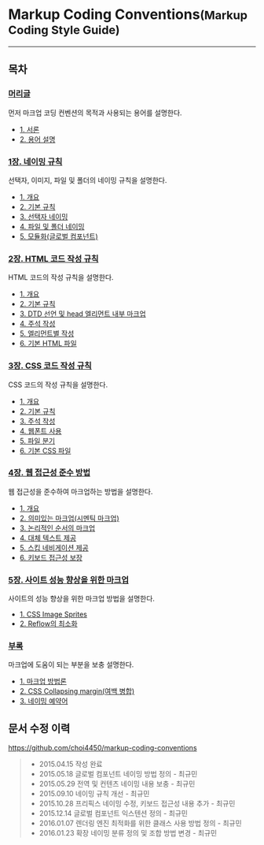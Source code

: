 Markup Coding Conventions<small>(Markup Coding Style Guide)</small>
===

---

목차
---

### <a href="http://overtimeman.tistory.com/entry/Markup-Coding-Conventions-Preface#article">머리글</a>

먼저 마크업 코딩 컨벤션의 목적과 사용되는 용어를 설명한다.

- <a href="http://overtimeman.tistory.com/entry/Markup-Coding-Conventions-Preface#1-서론">1. 서론</a>
- <a href="http://overtimeman.tistory.com/entry/Markup-Coding-Conventions-Preface#2-용어-설명">2. 용어 설명</a>

### <a href="http://overtimeman.tistory.com/entry/Markup-Coding-Conventions-Chapter1#article">1장. 네이밍 규칙</a>

선택자, 이미지, 파일 및 폴더의 네이밍 규칙을 설명한다.

- <a href="http://overtimeman.tistory.com/entry/Markup-Coding-Conventions-Chapter1#1-1-개요">1. 개요</a>
- <a href="http://overtimeman.tistory.com/entry/Markup-Coding-Conventions-Chapter1#1-2-기본-규칙">2. 기본 규칙</a>
- <a href="http://overtimeman.tistory.com/entry/Markup-Coding-Conventions-Chapter1#1-3-선택자-네이밍">3. 선택자 네이밍</a>
- <a href="http://overtimeman.tistory.com/entry/Markup-Coding-Conventions-Chapter1#1-4-파일-및-폴더-네이밍">4. 파일 및 폴더 네이밍</a>
- <a href="http://overtimeman.tistory.com/entry/Markup-Coding-Conventions-Chapter1#1-5-모듈화글로벌-컴포넌트">5. 모듈화(글로벌 컴포넌트)</a>

### <a href="http://overtimeman.tistory.com/entry/Markup-Coding-Conventions-Chapter2#article">2장. HTML 코드 작성 규칙</a>

HTML 코드의 작성 규칙을 설명한다.

- <a href="http://overtimeman.tistory.com/entry/Markup-Coding-Conventions-Chapter2#2-1-개요">1. 개요</a>
- <a href="http://overtimeman.tistory.com/entry/Markup-Coding-Conventions-Chapter2#2-2-기본-규칙">2. 기본 규칙</a>
- <a href="http://overtimeman.tistory.com/entry/Markup-Coding-Conventions-Chapter2#2-3-dtd-선언-및-head-엘리먼트-내부-마크업">3. DTD 선언 및 head 엘리먼트 내부 마크업</a>
- <a href="http://overtimeman.tistory.com/entry/Markup-Coding-Conventions-Chapter2#2-4-주석-작성">4. 주석 작성</a>
- <a href="http://overtimeman.tistory.com/entry/Markup-Coding-Conventions-Chapter2#2-5-엘리먼트별-작성">5. 엘리먼트별 작성</a>
- <a href="http://overtimeman.tistory.com/entry/Markup-Coding-Conventions-Chapter2#2-6-기본-html-파일">6. 기본 HTML 파일</a>

### <a href="http://overtimeman.tistory.com/entry/Markup-Coding-Conventions-Chapter3#article">3장. CSS 코드 작성 규칙</a>

CSS 코드의 작성 규칙을 설명한다.

- <a href="http://overtimeman.tistory.com/entry/Markup-Coding-Conventions-Chapter3#3-1-개요">1. 개요</a>
- <a href="http://overtimeman.tistory.com/entry/Markup-Coding-Conventions-Chapter3#3-2-기본-규칙">2. 기본 규칙</a>
- <a href="http://overtimeman.tistory.com/entry/Markup-Coding-Conventions-Chapter3#3-3-주석-작성">3. 주석 작성</a>
- <a href="http://overtimeman.tistory.com/entry/Markup-Coding-Conventions-Chapter3#3-4-웹폰트-사용">4. 웹폰트 사용</a>
- <a href="http://overtimeman.tistory.com/entry/Markup-Coding-Conventions-Chapter3#3-5-파일-분기">5. 파일 분기</a>
- <a href="http://overtimeman.tistory.com/entry/Markup-Coding-Conventions-Chapter3#3-6-기본-css-파일">6. 기본 CSS 파일</a>

### <a href="http://overtimeman.tistory.com/entry/Markup-Coding-Conventions-Chapter4#article">4장. 웹 접근성 준수 방법</a>

웹 접근성을 준수하여 마크업하는 방법을 설명한다.

- <a href="http://overtimeman.tistory.com/entry/Markup-Coding-Conventions-Chapter4#4-1-개요">1. 개요</a>
- <a href="http://overtimeman.tistory.com/entry/Markup-Coding-Conventions-Chapter4#4-2-의미있는-마크업시멘틱-마크업">2. 의미있는 마크업(시멘틱 마크업)</a>
- <a href="http://overtimeman.tistory.com/entry/Markup-Coding-Conventions-Chapter4#4-3-논리적인-순서의-마크업">3. 논리적인 순서의 마크업</a>
- <a href="http://overtimeman.tistory.com/entry/Markup-Coding-Conventions-Chapter4#4-4-대체-텍스트-제공">4. 대체 텍스트 제공</a>
- <a href="http://overtimeman.tistory.com/entry/Markup-Coding-Conventions-Chapter4#4-5-스킵-네비게이션-제공">5. 스킵 네비게이션 제공</a>
- <a href="http://overtimeman.tistory.com/entry/Markup-Coding-Conventions-Chapter4#4-6-키보드-접근성-보장">6. 키보드 접근성 보장</a>

### <a href="http://overtimeman.tistory.com/entry/Markup-Coding-Conventions-Chapter5#article">5장. 사이트 성능 향상을 위한 마크업</a>

사이트의 성능 향상을 위한 마크업 방법을 설명한다.

- <a href="http://overtimeman.tistory.com/entry/Markup-Coding-Conventions-Chapter5#5-1-css-image-sprites">1. CSS Image Sprites</a>
- <a href="http://overtimeman.tistory.com/entry/Markup-Coding-Conventions-Chapter5#5-2-reflow의-최소화">2. Reflow의 최소화</a>

### <a href="http://overtimeman.tistory.com/entry/Markup-Coding-Conventions-Appendix#article">부록</a>

마크업에 도움이 되는 부분을 보충 설명한다.

- <a href="http://overtimeman.tistory.com/entry/Markup-Coding-Conventions-Appendix#1-마크업-방법론">1. 마크업 방법론</a>
- <a href="http://overtimeman.tistory.com/entry/Markup-Coding-Conventions-Appendix#2-css-collapsing-margin여백-병합">2. CSS Collapsing margin(여백 병합)</a>
- <a href="http://overtimeman.tistory.com/entry/Markup-Coding-Conventions-Appendix#3-네이밍-예약어">3. 네이밍 예약어</a>

문서 수정 이력
---

<a target="_blank" href="https://github.com/choi4450/markup-coding-conventions">https:&#47;&#47;github.com&#47;choi4450&#47;markup-coding-conventions</a>

> - 2015.04.15 작성 완료
> - 2015.05.18 글로벌 컴포넌트 네이밍 방법 정의 - 최규민
> - 2015.05.29 전역 및 컨텐츠 네이밍 내용 보충 - 최규민
> - 2015.09.10 네이밍 규칙 개선 - 최규민
> - 2015.10.28 프리픽스 네이밍 수정, 키보드 접근성 내용 추가 - 최규민
> - 2015.12.14 글로벌 컴포넌트 익스텐션 정의 - 최규민
> - 2016.01.07 렌더링 엔진 최적화를 위한 클래스 사용 방법 정의 - 최규민
> - 2016.01.23 확장 네이밍 분류 정의 및 조합 방법 변경 - 최규민
